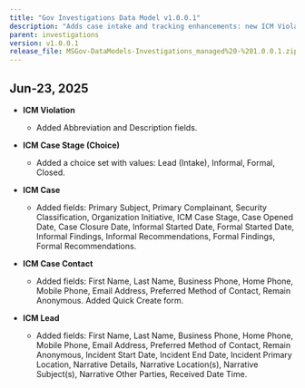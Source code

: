 ```yaml
---
title: "Gov Investigations Data Model v1.0.0.1"
description: "Adds case intake and tracking enhancements: new ICM Violation fields, an ICM Case Stage choice set, expanded ICM Case fields (subjects, dates, findings, recommendations), improved case contact capture, and additional lead metadata."
parent: investigations
version: v1.0.0.1
release_file: MSGov-DataModels-Investigations_managed%20-%201.0.0.1.zip
---
```


## Jun-23, 2025

- **ICM Violation**
    - Added Abbreviation and Description fields.

- **ICM Case Stage (Choice)**
    - Added a choice set with values: Lead (Intake), Informal, Formal, Closed.

- **ICM Case**
    - Added fields: Primary Subject, Primary Complainant, Security Classification, Organization Initiative, ICM Case Stage, Case Opened Date, Case Closure Date, Informal Started Date, Formal Started Date, Informal Findings, Informal Recommendations, Formal Findings, Formal Recommendations.

- **ICM Case Contact**
    - Added fields: First Name, Last Name, Business Phone, Home Phone, Mobile Phone, Email Address, Preferred Method of Contact, Remain Anonymous. Added Quick Create form.

- **ICM Lead**
    - Added fields: First Name, Last Name, Business Phone, Home Phone, Mobile Phone, Email Address, Preferred Method of Contact, Remain Anonymous, Incident Start Date, Incident End Date, Incident Primary Location, Narrative Details, Narrative Location(s), Narrative Subject(s), Narrative Other Parties, Received Date Time.
